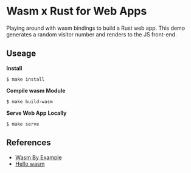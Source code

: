 # Wasm x Rust for Web Apps

Playing around with wasm bindings to build a Rust web app. This demo generates a random visitor number and renders to the JS front-end.

## Useage

**Install**
```
$ make install
```

**Compile wasm Module**
```
$ make build-wasm
```

**Serve Web App Locally**
```
$ make serve
```


## References

* [Wasm By Example](https://wasmbyexample.dev/examples/hello-world/hello-world.rust.en-us.html)
* [Hello wasm](https://github.com/nogibjj/rust-mlops-template/tree/main/hello-wasm-bindgen)